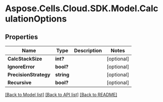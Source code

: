 # Aspose.Cells.Cloud.SDK.Model.CalculationOptions
## Properties

Name | Type | Description | Notes
------------ | ------------- | ------------- | -------------
**CalcStackSize** | **int?** |  | [optional] 
**IgnoreError** | **bool?** |  | [optional] 
**PrecisionStrategy** | **string** |  | [optional] 
**Recursive** | **bool?** |  | [optional] 

[[Back to Model list]](../README.md#documentation-for-models) [[Back to API list]](../README.md#documentation-for-api-endpoints) [[Back to README]](../README.md)

